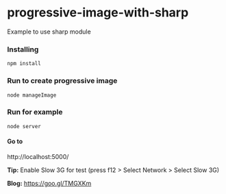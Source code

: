 # progressive-image-with-sharp
Example to use sharp module

### Installing
```
npm install
```

### Run to create progressive image
```
node manageImage
```

### Run for example
```
node server
```

#### Go to
http://localhost:5000/

**Tip:** Enable Slow 3G for test (press f12 > Select Network > Select Slow 3G)

**Blog:** https://goo.gl/TMGXKm
